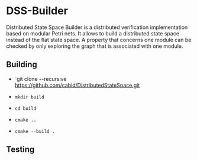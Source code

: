 # DSS-Builder

Distributed State Space Builder is a distributed verification implementation based on modular Petri nets. It allows to build a distributed state space instead of the flat state space. A property that concerns one module can be checked by only exploring the graph that is associated with one module.






## Building


- `git clone --recursive https://github.com/cabid/DistributedStateSpace.git

- `mkdir build`

- `cd build`

- `cmake ..`

- `cmake --build .`


## Testing
